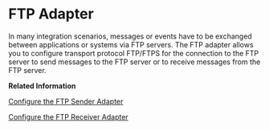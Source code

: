 <!-- loio4464f89e019c46d892a33d0fdbff6379 -->

# FTP Adapter

In many integration scenarios, messages or events have to be exchanged between applications or systems via FTP servers. The FTP adapter allows you to configure transport protocol FTP/FTPS for the connection to the FTP server to send messages to the FTP server or to receive messages from the FTP server.

**Related Information**  


[Configure the FTP Sender Adapter](configure-the-ftp-sender-adapter-239042f.md "The FTP (File Transfer Protocol) sender adapter connects SAP Integration Suite to a remote system using TCP (Transmission Control Protocol) to receive files from the system.")

[Configure the FTP Receiver Adapter](configure-the-ftp-receiver-adapter-c16d331.md "The FTP (File Transfer Protocol) receiver adapter connects SAP Integration Suite to a remote system using TCP (Transmission Control Protocol) to write files to the system.")

